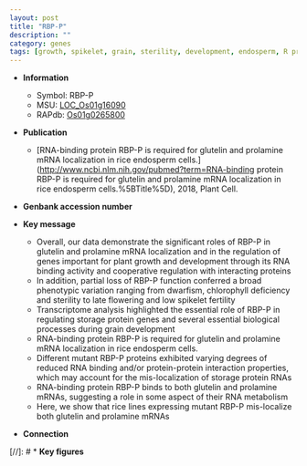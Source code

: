 ```yaml
---
layout: post
title: "RBP-P"
description: ""
category: genes
tags: [growth, spikelet, grain, sterility, development, endosperm, R protein, fertility, plant growth, glutelin]
---
```


* **Information**  
    + Symbol: RBP-P  
    + MSU: [LOC_Os01g16090](http://rice.uga.edu/cgi-bin/ORF_infopage.cgi?orf=LOC_Os01g16090)  
    + RAPdb: [Os01g0265800](http://rapdb.dna.affrc.go.jp/viewer/gbrowse_details/irgsp1?name=Os01g0265800)  

* **Publication**  
    + [RNA-binding protein RBP-P is required for glutelin and prolamine mRNA localization in rice endosperm cells.](http://www.ncbi.nlm.nih.gov/pubmed?term=RNA-binding protein RBP-P is required for glutelin and prolamine mRNA localization in rice endosperm cells.%5BTitle%5D), 2018, Plant Cell.

* **Genbank accession number**  

* **Key message**  
    + Overall, our data demonstrate the significant roles of RBP-P in glutelin and prolamine mRNA localization and in the regulation of genes important for plant growth and development through its RNA binding activity and cooperative regulation with interacting proteins
    + In addition, partial loss of RBP-P function conferred a broad phenotypic variation ranging from dwarfism, chlorophyll deficiency and sterility to late flowering and low spikelet fertility
    + Transcriptome analysis highlighted the essential role of RBP-P in regulating storage protein genes and several essential biological processes during grain development
    + RNA-binding protein RBP-P is required for glutelin and prolamine mRNA localization in rice endosperm cells.
    + Different mutant RBP-P proteins exhibited varying degrees of reduced RNA binding and/or protein-protein interaction properties, which may account for the mis-localization of storage protein RNAs
    + RNA-binding protein RBP-P binds to both glutelin and prolamine mRNAs, suggesting a role in some aspect of their RNA metabolism
    + Here, we show that rice lines expressing mutant RBP-P mis-localize both glutelin and prolamine mRNAs

* **Connection**  

[//]: # * **Key figures**  


